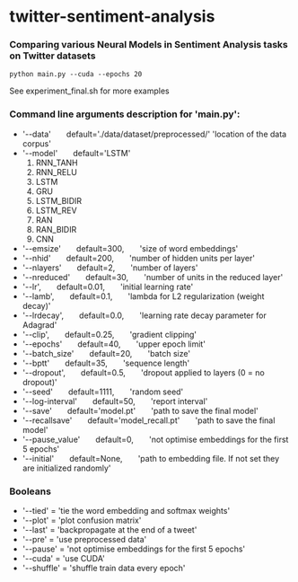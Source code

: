# twitter-sentiment-analysis
### Comparing various Neural Models in Sentiment Analysis tasks on Twitter datasets

```
python main.py --cuda --epochs 20 
```
See experiment_final.sh for more examples

### Command line arguments description for 'main.py':

* '--data'            &nbsp;&nbsp;&nbsp;&nbsp;&nbsp;&nbsp;default='./data/dataset/preprocessed/'        'location of the data corpus'
* '--model'           &nbsp;&nbsp;&nbsp;&nbsp;&nbsp;&nbsp;default='LSTM'                               
  1. RNN_TANH
  2. RNN_RELU
  3. LSTM
  4. GRU
  5. LSTM_BIDIR
  6. LSTM_REV
  7. RAN
  8. RAN_BIDIR
  9. CNN
* '--emsize'          &nbsp;&nbsp;&nbsp;&nbsp;&nbsp;&nbsp;default=300,                                 &nbsp;&nbsp;&nbsp;&nbsp;&nbsp;&nbsp;'size of word embeddings'
* '--nhid'            &nbsp;&nbsp;&nbsp;&nbsp;&nbsp;&nbsp;default=200,                                 &nbsp;&nbsp;&nbsp;&nbsp;&nbsp;&nbsp;'number of hidden units per layer'
* '--nlayers'         &nbsp;&nbsp;&nbsp;&nbsp;&nbsp;&nbsp;default=2,                                   &nbsp;&nbsp;&nbsp;&nbsp;&nbsp;&nbsp;'number of layers'
* '--nreduced'        &nbsp;&nbsp;&nbsp;&nbsp;&nbsp;&nbsp;default=30,                                  &nbsp;&nbsp;&nbsp;&nbsp;&nbsp;&nbsp;'number of units in the reduced layer'
* '--lr',             &nbsp;&nbsp;&nbsp;&nbsp;&nbsp;&nbsp;default=0.01,                                &nbsp;&nbsp;&nbsp;&nbsp;&nbsp;&nbsp;'initial learning rate'
* '--lamb',           &nbsp;&nbsp;&nbsp;&nbsp;&nbsp;&nbsp;default=0.1,                                 &nbsp;&nbsp;&nbsp;&nbsp;&nbsp;&nbsp;'lambda for L2 regularization (weight decay)'
* '--lrdecay',        &nbsp;&nbsp;&nbsp;&nbsp;&nbsp;&nbsp;default=0.0,                                 &nbsp;&nbsp;&nbsp;&nbsp;&nbsp;&nbsp;'learning rate decay parameter for Adagrad'
* '--clip',           &nbsp;&nbsp;&nbsp;&nbsp;&nbsp;&nbsp;default=0.25,                                &nbsp;&nbsp;&nbsp;&nbsp;&nbsp;&nbsp;'gradient clipping'
* '--epochs'          &nbsp;&nbsp;&nbsp;&nbsp;&nbsp;&nbsp;default=40,                                  &nbsp;&nbsp;&nbsp;&nbsp;&nbsp;&nbsp;'upper epoch limit'
* '--batch_size'      &nbsp;&nbsp;&nbsp;&nbsp;&nbsp;&nbsp;default=20,                                  &nbsp;&nbsp;&nbsp;&nbsp;&nbsp;&nbsp;'batch size'
* '--bptt'            &nbsp;&nbsp;&nbsp;&nbsp;&nbsp;&nbsp;default=35,                                  &nbsp;&nbsp;&nbsp;&nbsp;&nbsp;&nbsp;'sequence length'
* '--dropout',       &nbsp;&nbsp;&nbsp;&nbsp;&nbsp;&nbsp;default=0.5,                                 &nbsp;&nbsp;&nbsp;&nbsp;&nbsp;&nbsp;'dropout applied to layers (0 = no dropout)'
* '--seed'            &nbsp;&nbsp;&nbsp;&nbsp;&nbsp;&nbsp;default=1111,                                &nbsp;&nbsp;&nbsp;&nbsp;&nbsp;&nbsp;'random seed'
* '--log-interval'    &nbsp;&nbsp;&nbsp;&nbsp;&nbsp;&nbsp;default=50,                                  &nbsp;&nbsp;&nbsp;&nbsp;&nbsp;&nbsp;'report interval'
* '--save'            &nbsp;&nbsp;&nbsp;&nbsp;&nbsp;&nbsp;default='model.pt'                           &nbsp;&nbsp;&nbsp;&nbsp;&nbsp;&nbsp;'path to save the final model'
* '--recallsave'      &nbsp;&nbsp;&nbsp;&nbsp;&nbsp;&nbsp;default='model_recall.pt'                    &nbsp;&nbsp;&nbsp;&nbsp;&nbsp;&nbsp;'path to save the final model'
* '--pause_value'     &nbsp;&nbsp;&nbsp;&nbsp;&nbsp;&nbsp;default=0,                                   &nbsp;&nbsp;&nbsp;&nbsp;&nbsp;&nbsp;'not optimise embeddings for the first 5 epochs'
* '--initial'         &nbsp;&nbsp;&nbsp;&nbsp;&nbsp;&nbsp;default=None,                                &nbsp;&nbsp;&nbsp;&nbsp;&nbsp;&nbsp;'path to embedding file. If not set they are initialized randomly'

### Booleans
* '--tied' = 'tie the word embedding and softmax weights'
* '--plot' = 'plot confusion matrix'
* '--last' = 'backpropagate at the end of a tweet'
* '--pre' = 'use preprocessed data'
* '--pause' = 'not optimise embeddings for the first 5 epochs'
* '--cuda' = 'use CUDA'
* '--shuffle' = 'shuffle train data every epoch'
